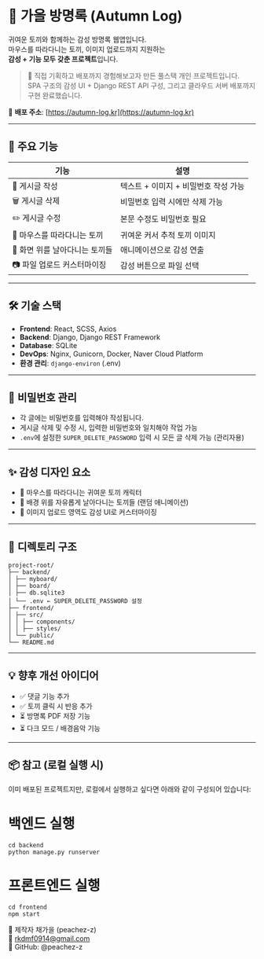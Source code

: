 # 🐇 가을 방명록 (Autumn Log)

귀여운 토끼와 함께하는 감성 방명록 웹앱입니다.  
마우스를 따라다니는 토끼, 이미지 업로드까지 지원하는  
**감성 + 기능 모두 갖춘 프로젝트**입니다.  

> 🍁 직접 기획하고 배포까지 경험해보고자 만든 풀스택 개인 프로젝트입니다.  
> SPA 구조의 감성 UI + Django REST API 구성, 그리고 클라우드 서버 배포까지 구현 완료했습니다.

🔗 **배포 주소**: [https://autumn-log.kr](https://autumn-log.kr)

---

## 🌟 주요 기능

| 기능                           | 설명                                 |
| ------------------------------ | ------------------------------------ |
| 📝 게시글 작성                 | 텍스트 + 이미지 + 비밀번호 작성 가능 |
| 🗑 게시글 삭제                 | 비밀번호 입력 시에만 삭제 가능       |
| ✏️ 게시글 수정                 | 본문 수정도 비밀번호 필요            |
| 🐰 마우스를 따라다니는 토끼    | 귀여운 커서 추적 토끼 이미지         |
| 🐇 화면 위를 날아다니는 토끼들 | 애니메이션으로 감성 연출             |
| 📷 파일 업로드 커스터마이징    | 감성 버튼으로 파일 선택              |

---

## 🛠 기술 스택

- **Frontend**: React, SCSS, Axios
- **Backend**: Django, Django REST Framework
- **Database**: SQLite
- **DevOps**: Nginx, Gunicorn, Docker, Naver Cloud Platform
- **환경 관리**: `django-environ` (.env)

---

## 🔐 비밀번호 관리

- 각 글에는 비밀번호를 입력해야 작성됩니다.
- 게시글 삭제 및 수정 시, 입력한 비밀번호와 일치해야 작업 가능
- `.env`에 설정한 `SUPER_DELETE_PASSWORD` 입력 시 모든 글 삭제 가능 (관리자용)

---

## ✨ 감성 디자인 요소

- 🐰 마우스를 따라다니는 귀여운 토끼 캐릭터
- 🐇 배경 위를 자유롭게 날아다니는 토끼들 (랜덤 애니메이션)
- 📸 이미지 업로드 영역도 감성 UI로 커스터마이징

---

## 📁 디렉토리 구조
```
project-root/
├── backend/
│ ├── myboard/
│ ├── board/
│ ├── db.sqlite3
│ └── .env ← SUPER_DELETE_PASSWORD 설정
├── frontend/
│ ├── src/
│ │ ├── components/
│ │ ├── styles/
│ └── public/
└── README.md
```
---

## 💡 향후 개선 아이디어

- ✅ 댓글 기능 추가
- ✅ 토끼 클릭 시 반응 추가
- ⏳ 방명록 PDF 저장 기능
- ⏳ 다크 모드 / 배경음악 기능

---

## 📦 참고 (로컬 실행 시)

이미 배포된 프로젝트지만, 로컬에서 실행하고 싶다면 아래와 같이 구성되어 있습니다:
# 백엔드 실행
```
cd backend
python manage.py runserver
```
# 프론트엔드 실행
```
cd frontend
npm start
```

🙌 제작자
채가을 (peachez-z) <br/>
💌 rkdmf0914@gmail.com <br/>
📍 GitHub: @peachez-z

